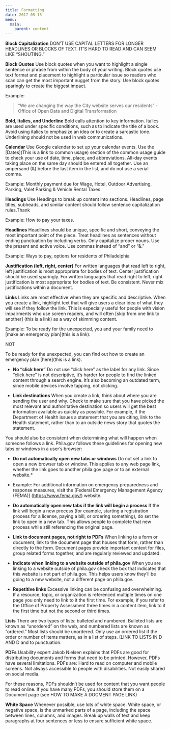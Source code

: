 ```yaml
---
title: Formatting
date: 2017-05-15
menu:
  main:
    parent: content
---
```

**Block Capitalization** 
DON’T USE CAPITAL LETTERS FOR LONGER HEADLINES OR BLOCKS OF TEXT. IT’S HARD TO READ AND CAN SEEM LIKE “SHOUTING.” 

**Block Quotes**
Use block quotes when you want to highlight a single sentence or phrase from within the body of your writing. Block quotes use text format and placement to highlight a particular issue so readers who scan can get the most important nugget from the story. Use block quotes sparingly to create the biggest impact.

Example: 
>“We are changing the way the City website serves our residents” - Office of Open Data and Digital Transformation

**Bold, Italics, and Underline**
Bold calls attention to key information. Italics are used under specific conditions, such as to indicate the title of a book. Avoid using italics to emphasize an idea or to create a sarcastic tone. Underlining should not be used in web communications. 

**Calendar** 
Use Google calendar to set up your calendar events.
Use the [Dates](This is a link to common usage) section of the common usage guide to check your use of date, time, place, and abbreviations.
All-day events taking place on the same day should be entered all together. Use an ampersand (&) before the last item in the list, and do not use a serial comma.

Example: Monthly payment due for Wage, Hotel, Outdoor Advertising, Parking, Valet Parking & Vehicle Rental Taxes
 
**Headings**
Use Headings to break up content into sections. Headlines, page titles, subheads, and similar content should follow sentence capitalization rules.Thank

Example: How to pay your taxes.

**Headlines**
Headlines should be unique, specific and short, conveying the most important point of the piece. Treat headlines as sentences without ending punctuation by including verbs. Only capitalize proper nouns. Use the present and active voice. Use commas instead of “and” or “&.”

Example: Ways to pay, options for residents of Philadelphia

**Justification (left, right, center)**
For written languages that read left to right, left justification is most appropriate for bodies of text. Center justification should be used sparingly. For written languages that read right to left, right justification is most appropriate for bodies of text. Be consistent. Never mix justifications within a document.

**Links** Links are most effective when they are specific and descriptive. When you create a link, highlight text that will give users a clear idea of what they will see if they follow the link. This is especially useful for people with vision impairments who use screen readers, and will often [skip from one link to another] (this is a link) as a way of skimming content.

Example: To be ready for the unexpected, you and your family need to [make an emergency plan](this is a link).

NOT

To be ready for the unexpected, you can find out how to create an emergency plan [here](this is a link).

* **No “click here”** Do not use “click here” as the label for any link. Since “click here” is not descriptive, it’s harder for people to find the linked content through a search engine. It’s also becoming an outdated term, since mobile devices involve tapping, not clicking.

* **Link destinations**
When you create a link, think about where you are sending the user and why. Check to make sure that you have picked the most relevant and authoritative destination so users will get the best information available as quickly as possible. For example, if the Department of Health issues a statement that you are citing, link to the Health statement, rather than to an outside news story that quotes the statement.


You should also be consistent when determining what will happen when someone follows a link. Phila.gov follows these guidelines for opening new tabs or windows in a user’s browser:

* **Do not automatically open new tabs or windows**
Do not set a link to open a new browser tab or window. This applies to any web page link, whether the link goes to another phila.gov page or to an external website.*

* Example: For additional information on emergency preparedness and response measures, visit the [Federal Emergency Management Agency (FEMA)] (https://www.fema.gov/) website.

* **Do automatically open new tabs if the link will begin a process**
If the link will begin a new process (for example, starting a registration process for a license, paying a bill, or ordering something), do set the link to open in a new tab. This allows people to complete that new process while still referencing the original page.

* **Link to document pages, not right to PDFs**
When linking to a form or document, link to the document page that houses that form, rather than directly to the form. Document pages provide important context for files, group related forms together, and are regularly reviewed and updated.


* **Indicate when linking to a website outside of phila.gov**
When you are linking to a website outside of phila.gov check the box that indicates that this website is not part of phila.gov. This helps users know they’ll be going to a new website, not a different page on phila.gov.

* **Repetitive links**
Excessive linking can be confusing and overwhelming. If a resource, topic, or organization is referenced multiple times on one page you only need to link to it the first time. For example, if you refer to the Office of Property Assessment three times in a content item, link to it the first time but not the second or third times.
 
**Lists**
There are two types of lists: bulleted and numbered. Bulleted lists are known as “unordered” on the web, and numbered lists are known as “ordered.” Most lists should be unordered. Only use an ordered list if the order or number of items matters, as in a list of steps. (LINK TO LISTS IN D AND D and to punctuation. 

**PDFs** 
Usability expert Jakob Nielsen explains that PDFs are good for distributing documents and forms that need to be printed. However, PDFs have several limitations.
PDFs are:
Hard to read on computer and mobile screens.
Not always accessible to people with disabilities.
Not easily shared on social media.

For these reasons, PDFs shouldn’t be used for content that you want people to read online. If you have many PDFs, you should store them on a Document page (see HOW TO MAKE A DOCMENT PAGE LINK)

**White Space**
Whenever possible, use lots of white space. White space, or negative space, is the unmarked parts of a page, including the space between lines, columns, and images. Break up walls of text and keep paragraphs at four sentences or less to ensure sufficient white space.


